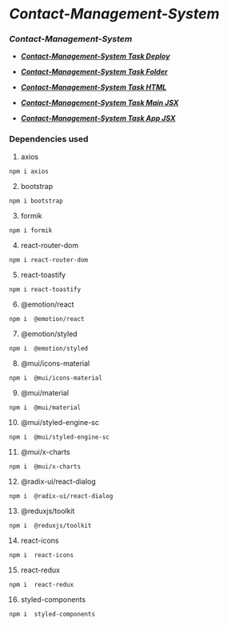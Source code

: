 # _Contact-Management-System_

### _**Contact-Management-System**_

- [_**Contact-Management-System Task Deploy**_](https://cms-be-lsol.onrender.com)

- [_**Contact-Management-System Task Folder**_](./)

- [_**Contact-Management-System Task HTML**_](./index.html)

- [_**Contact-Management-System Task Main JSX**_](./src/main.jsx)

- [_**Contact-Management-System Task App JSX**_](./src/App.jsx)

### Dependencies used

1. axios

```
npm i axios
```

2. bootstrap

```
npm i bootstrap
```

3. formik

```
npm i formik
```

4. react-router-dom

```
npm i react-router-dom
```

5. react-toastify

```
npm i react-toastify
```

6. @emotion/react

```
npm i  @emotion/react
```

7. @emotion/styled

```
npm i  @emotion/styled
```

8. @mui/icons-material

```
npm i  @mui/icons-material
```

9. @mui/material

```
npm i  @mui/material
```

10. @mui/styled-engine-sc

```
npm i  @mui/styled-engine-sc
```

11. @mui/x-charts

```
npm i  @mui/x-charts
```

12. @radix-ui/react-dialog

```
npm i  @radix-ui/react-dialog
```

13. @reduxjs/toolkit

```
npm i  @reduxjs/toolkit
```

14. react-icons

```
npm i  react-icons
```

15. react-redux

```
npm i  react-redux
```

16. styled-components

```
npm i  styled-components
```
